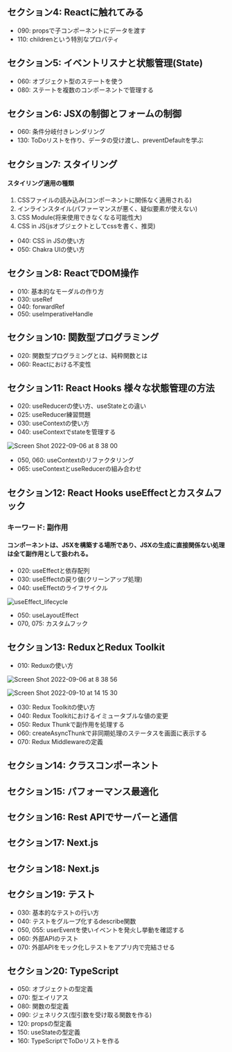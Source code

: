 ## セクション4: Reactに触れてみる
- 090: propsで子コンポーネントにデータを渡す
- 110: childrenという特別なプロパティ
## セクション5: イベントリスナと状態管理(State)
- 060: オブジェクト型のステートを使う
- 080: ステートを複数のコンポーネントで管理する
## セクション6: JSXの制御とフォームの制御
- 060: 条件分岐付きレンダリング
- 130: ToDoリストを作り、データの受け渡し、preventDefaultを学ぶ
## セクション7: スタイリング
#### スタイリング適用の種類
1. CSSファイルの読み込み(コンポーネントに関係なく適用される)
2. インラインスタイル(パファーマンスが悪く、疑似要素が使えない)
3. CSS Module(将来使用できなくなる可能性大)
4. CSS in JS(jsオブジェクトとしてcssを書く、推奨)

- 040: CSS in JSの使い方
- 050: Chakra UIの使い方

## セクション8: ReactでDOM操作
- 010: 基本的なモーダルの作り方
- 030: useRef
- 040: forwardRef
- 050: useImperativeHandle
## セクション10: 関数型プログラミング
- 020: 関数型プログラミングとは、純粋関数とは
- 060: Reactにおける不変性
## セクション11: React Hooks 様々な状態管理の方法
- 020: useReducerの使い方、useStateとの違い
- 025: useReducer練習問題
- 030: useContextの使い方
- 040: useContextでstateを管理する

![Screen Shot 2022-09-06 at 8 38 00](https://user-images.githubusercontent.com/70265286/189475315-42275163-e020-47c9-9bc8-a60df0c808b3.jpg)
- 050, 060: useContextのリファクタリング
- 065: useContextとuseReducerの組み合わせ
## セクション12: React Hooks useEffectとカスタムフック
### キーワード: 副作用
#### コンポーネントは、JSXを構築する場所であり、JSXの生成に直接関係ない処理は全て副作用として扱われる。
- 020: useEffectと依存配列
- 030: useEffectの戻り値(クリーンアップ処理)
- 040: useEffectのライフサイクル

![useEffect_lifecycle](https://user-images.githubusercontent.com/70265286/188259529-02376652-9d4a-4c06-883d-c705a0069b71.jpg)
- 050: useLayoutEffect
- 070, 075: カスタムフック
## セクション13: ReduxとRedux Toolkit
- 010: Reduxの使い方

![Screen Shot 2022-09-06 at 8 38 56](https://user-images.githubusercontent.com/70265286/189475382-6c567a73-e525-441f-ad46-0d6449ef6f09.jpg)

![Screen Shot 2022-09-10 at 14 15 30](https://user-images.githubusercontent.com/70265286/189475425-9fd664ca-9101-408b-bb93-02b37aa514d9.jpg)
- 030: Redux Toolkitの使い方
- 040: Redux Toolkitにおけるイミュータブルな値の変更
- 050: Redux Thunkで副作用を処理する
- 060: createAsyncThunkで非同期処理のステータスを画面に表示する
- 070: Redux Middlewareの定義
## セクション14: クラスコンポーネント
## セクション15: パフォーマンス最適化
## セクション16: Rest APIでサーバーと通信
## セクション17: Next.js
## セクション18: Next.js
## セクション19: テスト
- 030: 基本的なテストの行い方
- 040: テストをグループ化するdescribe関数
- 050, 055: userEventを使いイベントを発火し挙動を確認する
- 060: 外部APIのテスト
- 070: 外部APIをモック化しテストをアプリ内で完結させる
## セクション20: TypeScript
- 050: オブジェクトの型定義
- 070: 型エイリアス
- 080: 関数の型定義
- 090: ジェネリクス(型引数を受け取る関数を作る)
- 120: propsの型定義
- 150: useStateの型定義
- 160: TypeScriptでToDoリストを作る
